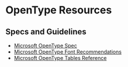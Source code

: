 # OpenType Resources

## Specs and Guidelines

- [Microsoft OpenType Spec](https://www.microsoft.com/typography/otspec/default.htm)
- [Microsoft OpenType Font Recommendations](https://www.microsoft.com/typography/otspec/recom.htm)
- [Microsoft OpenType Tables Reference](https://www.microsoft.com/typography/otspec/otff.htm#otttables)
